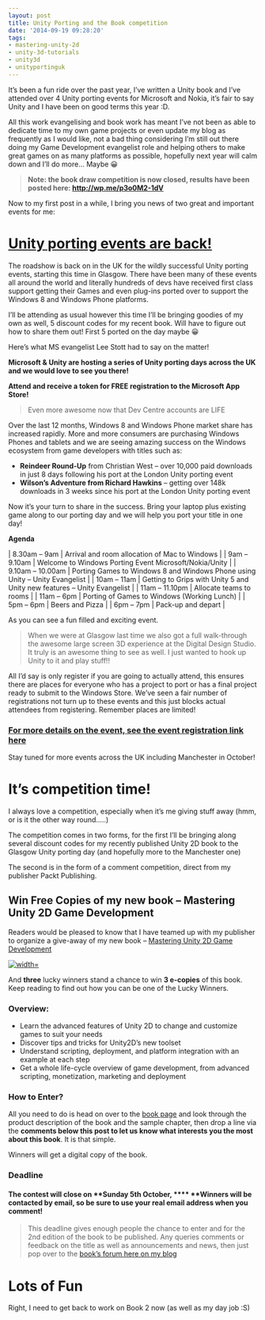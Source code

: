 ```yaml
---
layout: post
title: Unity Porting and the Book competition
date: '2014-09-19 09:28:20'
tags:
- mastering-unity-2d
- unity-3d-tutorials
- unity3d
- unityportinguk
---
```


It’s been a fun ride over the past year, I’ve written a Unity book and I’ve attended over 4 Unity porting events for Microsoft and Nokia, it’s fair to say Unity and I have been on good terms this year :D.

All this work evangelising and book work has meant I’ve not been as able to dedicate time to my own game projects or even update my blog as frequently as I would like, not a bad thing considering I’m still out there doing my Game Development evangelist role and helping others to make great games on as many platforms as possible, hopefully next year will calm down and I’ll do more… Maybe 😀

> **Note: the book draw competition is now closed, results have been posted here: http://wp.me/p3o0M2-1dV**

Now to my first post in a while, I bring you news of two great and important events for me:

# [Unity porting events are back!](https://msevents.microsoft.com/CUI/EventDetail?EventID=1032596026&Culture=en-GB&community=0 "Glasgow Unity Porting lab registration")

The roadshow is back on in the UK for the wildly successful Unity porting events, starting this time in Glasgow.  There have been many of these events all around the world and literally hundreds of devs have received first class support getting their Games and even plug-ins ported over to support the Windows 8 and Windows Phone platforms.

I’ll be attending as usual however this time I’ll be bringing goodies of my own as well, 5 discount codes for my recent book. Will have to figure out how to share them out!  First 5 ported on the day maybe 😀

Here’s what MS evangelist Lee Stott had to say on the matter!

**Microsoft & Unity are hosting a series of Unity porting days across the UK and we would love to see you there!**

**Attend and receive a token for FREE registration to the Microsoft App Store!**

> Even more awesome now that Dev Centre accounts are LIFE

Over the last 12 months, Windows 8 and Windows Phone market share has increased rapidly. More and more consumers are purchasing Windows Phones and tablets and we are seeing amazing success on the Windows ecosystem from game developers with titles such as:

- **Reindeer Round-Up** from Christian West – over 10,000 paid downloads in just 8 days following his port at the London Unity porting event
- **Wilson’s Adventure from Richard Hawkins** – getting over 148k downloads in 3 weeks since his port at the London Unity porting event

Now it’s your turn to share in the success. Bring your laptop plus existing game along to our porting day and we will help you port your title in one day!

**Agenda**

| 8.30am – 9am | Arrival and room allocation of Mac to Windows |
| 9am – 9.10am | Welcome to Windows Porting Event Microsoft/Nokia/Unity |
| 9.10am – 10.00am | Porting Games to Windows 8 and Windows Phone using Unity – Unity Evangelist |
| 10am – 11am | Getting to Grips with Unity 5 and Unity new features – Unity Evangelist |
| 11am – 11.10pm | Allocate teams to rooms |
| 11am – 6pm | Porting of Games to Windows (Working Lunch) |
| 5pm – 6pm | Beers and Pizza |
| 6pm – 7pm | Pack-up and depart |

As you can see a fun filled and exciting event.

> When we were at Glasgow last time we also got a full walk-through the awesome large screen 3D experience at the Digital Design Studio.  It truly is an awesome thing to see as well.  I just wanted to hook up Unity to it and play stuff!!

All I’d say is only register if you are going to actually attend, this ensures there are places for everyone who has a project to port or has a final project ready to submit to the Windows Store.  We’ve seen a fair number of registrations not turn up to these events and this just blocks actual attendees from registering.  Remember places are limited!

### [For more details on the event, see the event registration link here](https://msevents.microsoft.com/CUI/EventDetail?EventID=1032596026&Culture=en-GB&community=0 "Glasgow Unity Porting lab registration")

Stay tuned for more events across the UK including Manchester in October!

# It’s competition time!

I always love a competition, especially when it’s me giving stuff away (hmm, or is it the other way round…..)

The competition comes in two forms, for the first I’ll be bringing along several discount codes for my recently published Unity 2D book to the Glasgow Unity porting day (and hopefully more to the Manchester one)

The second is in the form of a comment competition, direct from my publisher Packt Publishing.

## **Win Free Copies of my new book – Mastering Unity 2D Game Development**

Readers would be pleased to know that I have teamed up with my publisher to organize a give-away of my new book – [Mastering Unity 2D Game Development](https://www.packtpub.com/game-development/mastering-unity-2d-game-development)

[![ width=](/Images/wordpress/2014/10/FrontCover-234x300.png)](/Images/wordpress/2014/10/FrontCover.png)

 

And **three** lucky winners stand a chance to win **3 e-copies** of this book. Keep reading to find out how you can be one of the Lucky Winners.

 

### Overview:

 

 

 

- Learn the advanced features of Unity 2D to change and customize games to suit your needs
- Discover tips and tricks for Unity2D’s new toolset
- Understand scripting, deployment, and platform integration with an example at each step
- Get a whole life-cycle overview of game development, from advanced scripting, monetization, marketing and deployment

###   **How to Enter?**

All you need to do is head on over to the [book page](https://www.packtpub.com/game-development/mastering-unity-2d-game-development) and look through the product description of the book and the sample chapter, then drop a line via the **comments below this post to let us know what interests you the most about this book**. It is that simple.

Winners will get a digital copy of the book.

 

### **Deadline**

#### The contest will close on **Sunday 5th October, ****  **Winners will be contacted by email, so be sure to use your real email address when you comment!

> This deadline gives enough people the chance to enter and for the 2nd edition of the book to be published.  Any queries comments or feedback on the title as well as announcements and news, then just pop over to the [book’s forum here on my blog](http://bit.ly/MasteringUnity2DForums "Mastering Unity 2D Game Development forums")

# Lots of Fun

Right, I need to get back to work on Book 2 now (as well as my day job :S)

